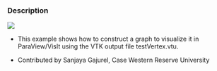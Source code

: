 ### Description

<img style="float:middle" src="../../../SupplementaryData/Python/Graphs/NOVACGraph.png">

* This example shows how to construct a graph to visualize it in ParaView/VisIt using the VTK output file testVertex.vtu.

* Contributed by Sanjaya Gajurel, Case Western Reserve University
